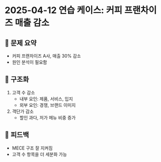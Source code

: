 # 2025-04-12 연습 케이스: 커피 프랜차이즈 매출 감소

## 🧠 문제 요약
- 커피 프랜차이즈 A사, 매출 30% 감소
- 원인 분석이 필요함

## 🧩 구조화
1. 고객 수 감소
   - 내부 요인: 제품, 서비스, 입지
   - 외부 요인: 경쟁, 브랜드 이미지
2. 객단가 감소
   - 할인 과다, 저가 메뉴 비중 증가

## 📝 피드백
- MECE 구조 잘 지켜짐
- 고객 수 항목을 더 세분화 가능
